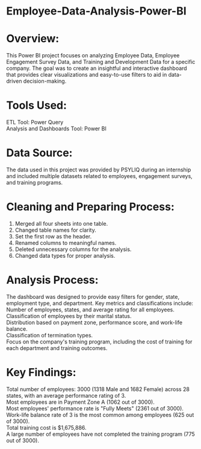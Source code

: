 # Employee-Data-Analysis-Power-BI
# Overview:
This Power BI project focuses on analyzing Employee Data, Employee Engagement Survey Data, and Training and Development Data for a specific company. The goal was to create an insightful and interactive dashboard that provides clear visualizations and easy-to-use filters to aid in data-driven decision-making.
# Tools Used:
ETL Tool: Power Query <br />
Analysis and Dashboards Tool: Power BI
# Data Source:
The data used in this project was provided by PSYLIQ during an internship and included multiple datasets related to employees, engagement surveys, and training programs.
# Cleaning and Preparing Process:
1. Merged all four sheets into one table. <br />
2. Changed table names for clarity. <br />
3. Set the first row as the header. <br />
4. Renamed columns to meaningful names. <br />
5. Deleted unnecessary columns for the analysis. <br />
6. Changed data types for proper analysis. <br />
# Analysis Process:
The dashboard was designed to provide easy filters for gender, state, employment type, and department. Key metrics and classifications include:<br />
Number of employees, states, and average rating for all employees. <br />
Classification of employees by their marital status. <br />
Distribution based on payment zone, performance score, and work-life balance. <br />
Classification of termination types. <br />
Focus on the company's training program, including the cost of training for each department and training outcomes. <br />
# Key Findings:
Total number of employees: 3000 (1318 Male and 1682 Female) across 28 states, with an average performance rating of 3. <br />
Most employees are in Payment Zone A (1062 out of 3000). <br />
Most employees' performance rate is "Fully Meets" (2361 out of 3000). <br />
Work-life balance rate of 3 is the most common among employees (625 out of 3000). <br />
Total training cost is $1,675,886. <br />
A large number of employees have not completed the training program (775 out of 3000). <br />

